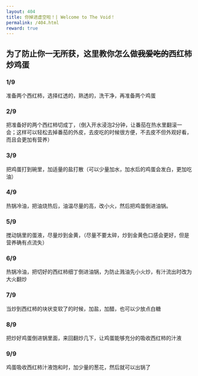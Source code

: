 ```yaml
---
layout: 404
title: 你掉进虚空啦！| Welcome to The Void！
permalink: /404.html
reward: true
---
```

## 为了防止你一无所获，这里教你怎么做~~我爱吃的~~西红柿炒鸡蛋

### 1/9 
准备两个西红柿，选择红透的，熟透的，洗干净，再准备两个鸡蛋
### 2/9 
把准备好的两个西红柿切成丁，（倒入开水浸泡2分钟，让番茄在热水里翻滚一会；这样可以轻松去掉番茄的外皮，去皮吃的时候很方便，不去皮不但外观好看，而且会更加有营养）
### 3/9 
把鸡蛋打到碗里，加适量的盐打散（可以少量加水，加水后的鸡蛋会发白，更加吃油）
### 4/9 
热锅冷油，把油烧热后，油温尽量的高，改小火，然后把鸡蛋倒进油锅。
### 5/9 
搅动锅里的蛋液，尽量炒到金黄，（尽量不要太碎，炒到金黄色口感会更好，但是营养确有点流失）
### 6/9 
热锅冷油，把切好的西红柿细丁倒进油锅，为防止溅油先小火炒，有汁流出时改为大火翻炒
### 7/9 
当炒到西红柿的块状变软了的时候，加盐，加醋，也可以少放点白糖
### 8/9 
把炒好鸡蛋倒进锅里面，来回翻炒几下，让鸡蛋能够充分的吸收西红柿的汁液
### 9/9 
鸡蛋吸收西红柿汁液饱和时，加少量的葱花，然后就可以出锅了